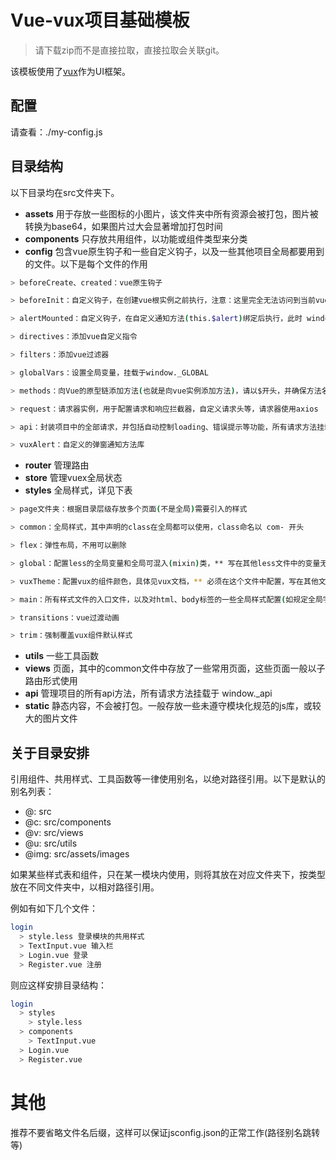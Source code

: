 # Vue-vux项目基础模板

> 请下载zip而不是直接拉取，直接拉取会关联git。

该模板使用了[vux](https://doc.vux.li/zh-CN/components/actionsheet.html)作为UI框架。

## 配置

请查看：./my-config.js

## 目录结构

以下目录均在src文件夹下。

* __assets__ 用于存放一些图标的小图片，该文件夹中所有资源会被打包，图片被转换为base64，如果图片过大会显著增加打包时间
* __components__ 只存放共用组件，以功能或组件类型来分类
* __config__ 包含vue原生钩子和一些自定义钩子，以及一些其他项目全局都要用到的文件。以下是每个文件的作用

``` bash
> beforeCreate、created：vue原生钩子

> beforeInit：自定义钩子，在创建vue根实例之前执行，注意：这里完全无法访问到当前vue实例，因为还没有创建

> alertMounted：自定义钩子，在自定义通知方法(this.$alert)绑定后执行，此时 window._api 也已经绑定完成

> directives：添加vue自定义指令

> filters：添加vue过滤器

> globalVars：设置全局变量，挂载于window._GLOBAL

> methods：向Vue的原型链添加方法(也就是向vue实例添加方法)，请以$开头，并确保方法名没有被占用

> request：请求器实例，用于配置请求和响应拦截器，自定义请求头等，请求器使用axios

> api：封装项目中的全部请求，并包括自动控制loading、错误提示等功能，所有请求方法挂载于 window._api

> vuxAlert：自定义的弹窗通知方法库
```

* __router__ 管理路由
* __store__ 管理vuex全局状态
* __styles__ 全局样式，详见下表

``` bash
> page文件夹：根据目录层级存放多个页面(不是全局)需要引入的样式

> common：全局样式，其中声明的class在全局都可以使用，class命名以 com- 开头

> flex：弹性布局，不用可以删除

> global：配置less的全局变量和全局可混入(mixin)类，** 写在其他less文件中的变量无法在全局使用 **

> vuxTheme：配置vux的组件颜色，具体见vux文档，** 必须在这个文件中配置，写在其他文件中无效 **

> main：所有样式文件的入口文件，以及对html、body标签的一些全局样式配置(如规定全局字体、文字大小等)

> transitions：vue过渡动画

> trim：强制覆盖vux组件默认样式
```

* __utils__ 一些工具函数
* __views__ 页面，其中的common文件中存放了一些常用页面，这些页面一般以子路由形式使用
* __api__ 管理项目的所有api方法，所有请求方法挂载于 window._api
* __static__ 静态内容，不会被打包。一般存放一些未遵守模块化规范的js库，或较大的图片文件

## 关于目录安排

引用组件、共用样式、工具函数等一律使用别名，以绝对路径引用。以下是默认的别名列表：

* @: src
* @c: src/components
* @v: src/views
* @u: src/utils
* @img: src/assets/images


如果某些样式表和组件，只在某一模块内使用，则将其放在对应文件夹下，按类型放在不同文件夹中，以相对路径引用。

例如有如下几个文件：

``` bash
login
  > style.less 登录模块的共用样式
  > TextInput.vue 输入栏
  > Login.vue 登录
  > Register.vue 注册
```

则应这样安排目录结构：

``` bash
login
  > styles
    > style.less
  > components
    > TextInput.vue
  > Login.vue
  > Register.vue
```

# 其他

推荐不要省略文件名后缀，这样可以保证jsconfig.json的正常工作(路径别名跳转等)